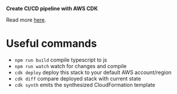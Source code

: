 **Create CI/CD pipeline with AWS CDK**

Read more [here](https://almirzulic.com/posts/create-ci-cd-pipeline-with-aws-cdk/).

# Useful commands

 * `npm run build`   compile typescript to js
 * `npm run watch`   watch for changes and compile
 * `cdk deploy`      deploy this stack to your default AWS account/region
 * `cdk diff`        compare deployed stack with current state
 * `cdk synth`       emits the synthesized CloudFormation template
